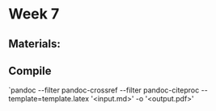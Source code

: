 # Week 7

## Materials:

## Compile 
`pandoc --filter pandoc-crossref --filter pandoc-citeproc --template=template.latex '<input.md>' -o '<output.pdf>'